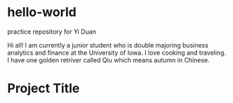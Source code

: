 # hello-world
practice repository for Yi Duan

Hi all! I am currently a junior student who is double majoring business analytics and finance at the University of Iowa. I love cooking and traveling. I have one golden retriver called Qiu which means autumn in Chinese.

# Project Title
